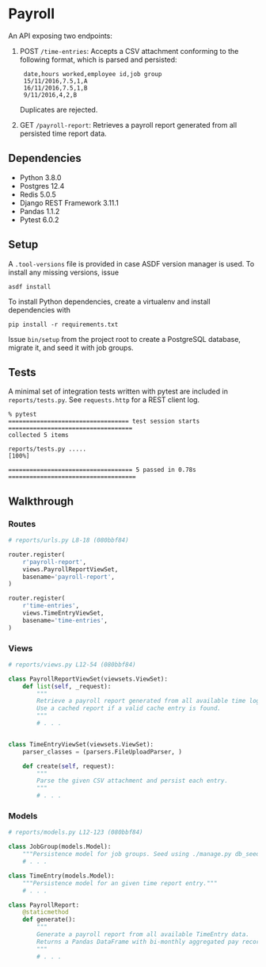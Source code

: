 Payroll
=======

An API exposing two endpoints:

1. POST `/time-entries`:
   Accepts a CSV attachment conforming to the following format, which is parsed
   and persisted:

   ```csv
    date,hours worked,employee id,job group
    15/11/2016,7.5,1,A
    16/11/2016,7.5,1,B
    9/11/2016,4,2,B
   ```
   Duplicates are rejected.

2. GET `/payroll-report`:
   Retrieves a payroll report generated from all persisted time report data.

Dependencies
------------

- Python 3.8.0
- Postgres 12.4
- Redis 5.0.5
- Django REST Framework 3.11.1
- Pandas 1.1.2
- Pytest 6.0.2

Setup
-----

A `.tool-versions` file is provided in case ASDF version manager is used. To
install any missing versions, issue

```
asdf install
```

To install Python dependencies, create a virtualenv and install dependencies
with

```
pip install -r requirements.txt
```

Issue `bin/setup` from the project root to create a PostgreSQL database, migrate
it, and seed it with job groups.

Tests
-----

A minimal set of integration tests written with pytest are included in
`reports/tests.py`. See `requests.http` for a REST client log.

```
% pytest
================================== test session starts ===================================
collected 5 items

reports/tests.py .....                                                             [100%]

=================================== 5 passed in 0.78s ====================================

```

Walkthrough
-----------

### Routes

```py
# reports/urls.py L8-18 (080bbf84)

router.register(
    r'payroll-report',
    views.PayrollReportViewSet,
    basename='payroll-report',
)

router.register(
    r'time-entries',
    views.TimeEntryViewSet,
    basename='time-entries',
)
```

### Views

```py
# reports/views.py L12-54 (080bbf84)

class PayrollReportViewSet(viewsets.ViewSet):
    def list(self, _request):
        """
        Retrieve a payroll report generated from all available time log data.
        Use a cached report if a valid cache entry is found.
        """
        # . . .


class TimeEntryViewSet(viewsets.ViewSet):
    parser_classes = (parsers.FileUploadParser, )

    def create(self, request):
        """
        Parse the given CSV attachment and persist each entry.
        """
        # . . .
```

### Models

```py
# reports/models.py L12-123 (080bbf84)

class JobGroup(models.Model):
    """Persistence model for job groups. Seed using ./manage.py db_seed."""
    # . . .

class TimeEntry(models.Model):
    """Persistence model for an given time report entry."""
    # . . .

class PayrollReport:
    @staticmethod
    def generate():
        """
        Generate a payroll report from all available TimeEntry data.
        Returns a Pandas DataFrame with bi-monthly aggregated pay records.
        """
        # . . .
```
